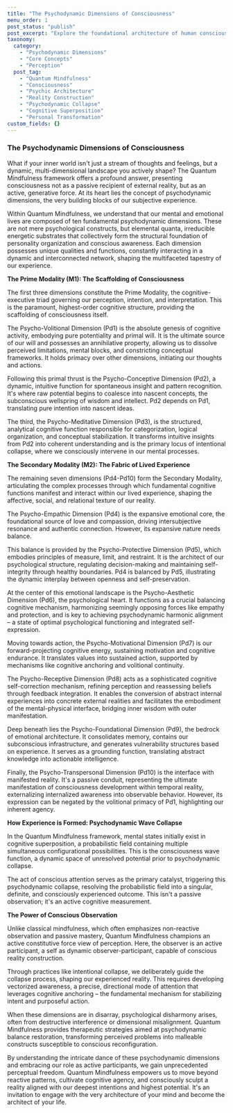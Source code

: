 ```yaml
---
title: "The Psychodynamic Dimensions of Consciousness"
menu_order: 1
post_status: "publish"
post_excerpt: "Explore the foundational architecture of human consciousness through the lens of Quantum Mindfulness. This post delves into the ten psychodynamic dimensions that shape our inner and outer realities, revealing how conscious attention can transform probabilistic mental states into intentional, actualized experiences. Discover the power of becoming an active participant in your own reality construction."
taxonomy:
  category:
    - "Psychodynamic Dimensions"
    - "Core Concepts"
    - "Perception"
  post_tag:
    - "Quantum Mindfulness"
    - "Consciousness"
    - "Psychic Architecture"
    - "Reality Construction"
    - "Psychodynamic Collapse"
    - "Cognitive Superposition"
    - "Personal Transformation"
custom_fields: {}
---
```


### The Psychodynamic Dimensions of Consciousness

What if your inner world isn't just a stream of thoughts and feelings, but a dynamic, multi-dimensional landscape you actively shape? The Quantum Mindfulness framework offers a profound answer, presenting consciousness not as a passive recipient of external reality, but as an active, generative force. At its heart lies the concept of psychodynamic dimensions, the very building blocks of our subjective experience.

Within Quantum Mindfulness, we understand that our mental and emotional lives are composed of ten fundamental psychodynamic dimensions. These are not mere psychological constructs, but elemental quanta, irreducible energetic substrates that collectively form the structural foundation of personality organization and conscious awareness. Each dimension possesses unique qualities and functions, constantly interacting in a dynamic and interconnected network, shaping the multifaceted tapestry of our experience.

**The Prime Modality (M1): The Scaffolding of Consciousness**

The first three dimensions constitute the Prime Modality, the cognitive-executive triad governing our perception, intention, and interpretation. This is the paramount, highest-order cognitive structure, providing the scaffolding of consciousness itself.

The Psycho-Volitional Dimension (Pd1) is the absolute genesis of cognitive activity, embodying pure potentiality and primal will. It is the ultimate source of our will and possesses an annihilative property, allowing us to dissolve perceived limitations, mental blocks, and constricting conceptual frameworks. It holds primacy over other dimensions, initiating our thoughts and actions.

Following this primal thrust is the Psycho-Conceptive Dimension (Pd2), a dynamic, intuitive function for spontaneous insight and pattern recognition. It's where raw potential begins to coalesce into nascent concepts, the subconscious wellspring of wisdom and intellect. Pd2 depends on Pd1, translating pure intention into nascent ideas.

The third, the Psycho-Meditative Dimension (Pd3), is the structured, analytical cognitive function responsible for categorization, logical organization, and conceptual stabilization. It transforms intuitive insights from Pd2 into coherent understanding and is the primary locus of intentional collapse, where we consciously intervene in our mental processes.

**The Secondary Modality (M2): The Fabric of Lived Experience**

The remaining seven dimensions (Pd4-Pd10) form the Secondary Modality, articulating the complex processes through which fundamental cognitive functions manifest and interact within our lived experience, shaping the affective, social, and relational texture of our reality.

The Psycho-Empathic Dimension (Pd4) is the expansive emotional core, the foundational source of love and compassion, driving intersubjective resonance and authentic connection. However, its expansive nature needs balance.

This balance is provided by the Psycho-Protective Dimension (Pd5), which embodies principles of measure, limit, and restraint. It is the architect of our psychological structure, regulating decision-making and maintaining self-integrity through healthy boundaries. Pd4 is balanced by Pd5, illustrating the dynamic interplay between openness and self-preservation.

At the center of this emotional landscape is the Psycho-Aesthetic Dimension (Pd6), the psychological heart. It functions as a crucial balancing cognitive mechanism, harmonizing seemingly opposing forces like empathy and protection, and is key to achieving psychodynamic harmonic alignment – a state of optimal psychological functioning and integrated self-expression.

Moving towards action, the Psycho-Motivational Dimension (Pd7) is our forward-projecting cognitive energy, sustaining motivation and cognitive endurance. It translates values into sustained action, supported by mechanisms like cognitive anchoring and volitional continuity.

The Psycho-Receptive Dimension (Pd8) acts as a sophisticated cognitive self-correction mechanism, refining perception and reassessing beliefs through feedback integration. It enables the conversion of abstract internal experiences into concrete external realities and facilitates the embodiment of the mental-physical interface, bridging inner wisdom with outer manifestation.

Deep beneath lies the Psycho-Foundational Dimension (Pd9), the bedrock of emotional architecture. It consolidates memory, contains our subconscious infrastructure, and generates vulnerability structures based on experience. It serves as a grounding function, translating abstract knowledge into actionable intelligence.

Finally, the Psycho-Transpersonal Dimension (Pd10) is the interface with manifested reality. It's a passive conduit, representing the ultimate manifestation of consciousness development within temporal reality, externalizing internalized awareness into observable behavior. However, its expression can be negated by the volitional primacy of Pd1, highlighting our inherent agency.

**How Experience is Formed: Psychodynamic Wave Collapse**

In the Quantum Mindfulness framework, mental states initially exist in cognitive superposition, a probabilistic field containing multiple simultaneous configurational possibilities. This is the consciousness wave function, a dynamic space of unresolved potential prior to psychodynamic collapse.

The act of conscious attention serves as the primary catalyst, triggering this psychodynamic collapse, resolving the probabilistic field into a singular, definite, and consciously experienced outcome. This isn't a passive observation; it's an active cognitive measurement.

**The Power of Conscious Observation**

Unlike classical mindfulness, which often emphasizes non-reactive observation and passive mastery, Quantum Mindfulness champions an active constitutive force view of perception. Here, the observer is an active participant, a self as dynamic observer-participant, capable of conscious reality construction.

Through practices like intentional collapse, we deliberately guide the collapse process, shaping our experienced reality. This requires developing vectorized awareness, a precise, directional mode of attention that leverages cognitive anchoring – the fundamental mechanism for stabilizing intent and purposeful action.

When these dimensions are in disarray, psychological disharmony arises, often from destructive interference or dimensional misalignment. Quantum Mindfulness provides therapeutic strategies aimed at psychodynamic balance restoration, transforming perceived problems into malleable constructs susceptible to conscious reconfiguration.

By understanding the intricate dance of these psychodynamic dimensions and embracing our role as active participants, we gain unprecedented perceptual freedom. Quantum Mindfulness empowers us to move beyond reactive patterns, cultivate cognitive agency, and consciously sculpt a reality aligned with our deepest intentions and highest potential. It's an invitation to engage with the very architecture of your mind and become the architect of your life.